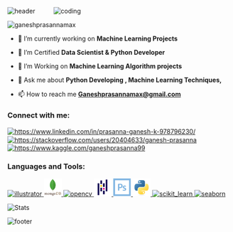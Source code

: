 ![header](https://capsule-render.vercel.app/api?color=timeGradient&height=250&type=waving&text=Hey%20There%20,I'm%20Prasanna%20Ganesh&fontSize=40&fontColor=060207&fontAlignY=35&desc=Datascience%20Professional&descAlignY=60&descAlign=50)
<img align="right" alt="coding" width="400" src="https://i.pinimg.com/originals/bd/e9/7a/bde97a2bb426f625fc9810ab662b74b3.gif">
<p align="left"> <img src="https://komarev.com/ghpvc/?username=ganeshprasannamax&label=Profile%20views&color=0e75b6&style=flat" alt="ganeshprasannamax" /> </p>

- 🔭 I’m currently working on **Machine Learning Projects**

- 🌱 I’m Certified  **Data Scientist & Python Developer**

- 🤝 I’m Working on **Machine Learning Algorithm projects**

- 💬 Ask me about **Python Developing , Machine Learning Techniques,**

- 📫 How to reach me **Ganeshprasannamax@gmail.com**

<h3 align="left">Connect with me:</h3>
<p align="left">
<a href="https://linkedin.com/in/https://www.linkedin.com/in/prasanna-ganesh-k-978796230/" target="blank"><img align="center" src="https://raw.githubusercontent.com/rahuldkjain/github-profile-readme-generator/master/src/images/icons/Social/linked-in-alt.svg" alt="https://www.linkedin.com/in/prasanna-ganesh-k-978796230/" height="30" width="40" /></a>
<a href="https://stackoverflow.com/users/https://stackoverflow.com/users/20404633/ganesh-prasanna" target="blank"><img align="center" src="https://raw.githubusercontent.com/rahuldkjain/github-profile-readme-generator/master/src/images/icons/Social/stack-overflow.svg" alt="https://stackoverflow.com/users/20404633/ganesh-prasanna" height="30" width="40" /></a>
<a href="https://kaggle.com/https://www.kaggle.com/ganeshprasanna99" target="blank"><img align="center" src="https://raw.githubusercontent.com/rahuldkjain/github-profile-readme-generator/master/src/images/icons/Social/kaggle.svg" alt="https://www.kaggle.com/ganeshprasanna99" height="30" width="40" /></a>
</p>

<h3 align="left">Languages and Tools:</h3>
<p align="left"> <a href="https://www.adobe.com/in/products/illustrator.html" target="_blank" rel="noreferrer"> <img src="https://www.vectorlogo.zone/logos/adobe_illustrator/adobe_illustrator-icon.svg" alt="illustrator" width="40" height="40"/> </a> <a href="https://www.mongodb.com/" target="_blank" rel="noreferrer"> <img src="https://raw.githubusercontent.com/devicons/devicon/master/icons/mongodb/mongodb-original-wordmark.svg" alt="mongodb" width="40" height="40"/> </a> <a href="https://opencv.org/" target="_blank" rel="noreferrer"> <img src="https://www.vectorlogo.zone/logos/opencv/opencv-icon.svg" alt="opencv" width="40" height="40"/> </a> <a href="https://pandas.pydata.org/" target="_blank" rel="noreferrer"> <img src="https://raw.githubusercontent.com/devicons/devicon/2ae2a900d2f041da66e950e4d48052658d850630/icons/pandas/pandas-original.svg" alt="pandas" width="40" height="40"/> </a> <a href="https://www.photoshop.com/en" target="_blank" rel="noreferrer"> <img src="https://raw.githubusercontent.com/devicons/devicon/master/icons/photoshop/photoshop-line.svg" alt="photoshop" width="40" height="40"/> </a> <a href="https://www.python.org" target="_blank" rel="noreferrer"> <img src="https://raw.githubusercontent.com/devicons/devicon/master/icons/python/python-original.svg" alt="python" width="40" height="40"/> </a> <a href="https://scikit-learn.org/" target="_blank" rel="noreferrer"> <img src="https://upload.wikimedia.org/wikipedia/commons/0/05/Scikit_learn_logo_small.svg" alt="scikit_learn" width="40" height="40"/> </a> <a href="https://seaborn.pydata.org/" target="_blank" rel="noreferrer"> <img src="https://seaborn.pydata.org/_images/logo-mark-lightbg.svg" alt="seaborn" width="40" height="40"/> </a> </p>

![Stats](https://github-readme-stats.vercel.app/api?username=Ganeshprasannamax&&show_icons=true&title_color=ffffff&icon_color=bb2acf&text_color=daf7dc&bg_color=151515)
</p>
  
  ![footer](https://capsule-render.vercel.app/api?section=footer&type=waving)
          


<!--
